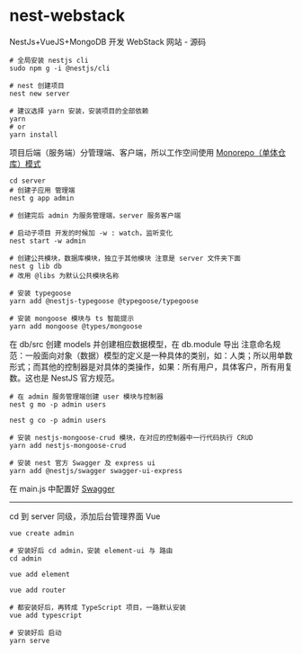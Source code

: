 # nest-webstack

NestJs+VueJS+MongoDB 开发 WebStack 网站 - 源码

```shell
# 全局安装 nestjs cli
sudo npm g -i @nestjs/cli

# nest 创建项目
nest new server

# 建议选择 yarn 安装，安装项目的全部依赖
yarn
# or
yarn install
```

项目后端（服务端）分管理端、客户端，所以工作空间使用 [Monorepo（单体仓库）模式](https://docs.nestjs.cn/7/cli?id=monorepo%e6%a8%a1%e5%bc%8f)

```shell
cd server
# 创建子应用 管理端
nest g app admin

# 创建完后 admin 为服务管理端，server 服务客户端

# 启动子项目 开发的时候加 -w : watch，监听变化
nest start -w admin

# 创建公共模块，数据库模块，独立于其他模块 注意是 server 文件夹下面
nest g lib db
# 改用 @libs 为默认公共模块名称

# 安装 typegoose
yarn add @nestjs-typegoose @typegoose/typegoose

# 安装 mongoose 模块与 ts 智能提示
yarn add mongoose @types/mongoose
```

在 db/src 创建 models 并创建相应数据模型，在 db.module 导出
注意命名规范：一般面向对象（数据）模型的定义是一种具体的类别，如：人类；所以用单数形式；而其他的控制器是对具体的类操作，如果：所有用户，具体客户，所有用复数。这也是 NestJS 官方规范。

```shell
# 在 admin 服务管理端创建 user 模块与控制器
nest g mo -p admin users

nest g co -p admin users
```

```shell
# 安装 nestjs-mongoose-crud 模块，在对应的控制器中一行代码执行 CRUD
yarn add nestjs-mongoose-crud

# 安装 nest 官方 Swagger 及 express ui
yarn add @nestjs/swagger swagger-ui-express
```

在 main.js 中配置好 [Swagger](https://docs.nestjs.cn/7/recipes?id=openapi-swagger)

---

cd 到 server 同级，添加后台管理界面 Vue

```shell
vue create admin

# 安装好后 cd admin，安装 element-ui 与 路由
cd admin

vue add element

vue add router

# 都安装好后，再转成 TypeScript 项目，一路默认安装
vue add typescript

# 安装好后 启动
yarn serve
```





